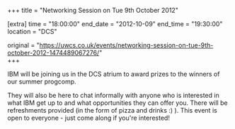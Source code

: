 +++
title = "Networking Session on Tue 9th October 2012"

[extra]
time = "18:00:00"
end_date = "2012-10-09"
end_time = "19:30:00"
location = "DCS"

original = "https://uwcs.co.uk/events/networking-session-on-tue-9th-october-2012-1474489067276/"    
+++

IBM will be joining us in the DCS atrium to award prizes to the winners of our summer progcomp.

They will also be here to chat informally with anyone who is interested in what IBM get up to and what opportunities they can offer you. There will be refreshments provided (in the form of pizza and drinks :) ). This event is open to everyone - just come along if you're interested\!

